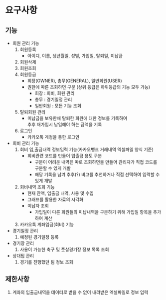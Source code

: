 # 요구사항

## 기능

- 회원 관리 기능
    1. 회원등록
       - 아이디, 이름, 생년월일, 성별, 가입일, 탈퇴일, 미납금
    2. 회원삭제
    3. 회원조회
    4. 회원등급
        - 회장(OWNER), 총무(GENERAL), 일반회원(USER)
        - 권한에 따른 조회하면 구분 (상위 등급은 하위등급의 기능 모두 가능)
            - 회장 : 회비, 회원 관리
            - 총무 : 경기일정 관리
            - 일반회원 : 모든 기능 조회
    5. 탈퇴회원 관리
        - 미납금을 보유한채 탈퇴한 회원에 대한 정보를 기록하여<br>
          추후 재가입시 납입해야 하는 금액을 기록
    6. 로그인
        - 카카오톡 계정을 통한 로그인
- 회비 관리 기능
    1. 회비 입,출금내역 정보입력 기능(카카오뱅크 거래내역 엑셀파일 양식 기준)
        - 회비관련 코드를 만들어 입출금 용도 구분
            - 구분이 어려운 내역은 따로 조회하면을 만들어 관리자가 직접 코드를 구분할 수 있게 개발
            - 해당 기록을 남겨 추후(?) 비고를 추천하거나 직접 선택하여 입력할 수 있게 개발
    2. 회비내역 조회 기능
        - 현재 잔액, 입출금 내역, 사용 및 수입
        - 그래프를 활용한 자료의 시각화
        - 미납자 조회
            - 가입일이 다른 회원들의 미납내역을 구분하기 위해 가입일 항목을 추가하여 계산
    3. 카카오톡 계좌입금(회비) 기능
- 경기일정 관리
    1. 예정된 경기일정 등록
- 경기장 관리
    1. 사용이 가능한 축구 및 풋살경기장 정보 목록 조회
- 상대팁 관리
    1. 경기를 진행했던 팀 정보 조회

## 제한사항
1. 계좌의 입출금내역을 데이터로 받을 수 없어 내려받은 엑셀파일로 정보 입력
